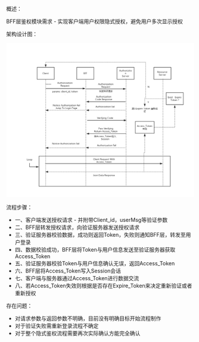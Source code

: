 概述：

BFF层鉴权模块需求 - 实现客户端用户权限隐式授权，避免用户多次显示授权


架构设计图：

<img src="https://github.com/Panda-Hope/panda-hope.github.io/blob/master/static/img/%E5%9B%BE%E7%89%871.png" />

流程步骤：
- 一、客户端发送授权请求 - 并附带Client_id，userMsg等验证参数
- 二、BFF层转发授权请求，向验证服务器发送授权请求
- 三、验证服务器校验数据，成功则返回Token，失败则通知BFF层，转发至用户登录
- 四、数据校验成功，BFF层将Token与用户信息发送至验证服务器获取Access_Token
- 五、验证服务器校验Token与用户信息确认无误，返回Access_Token
- 六、BFF层将Access_Token写入Session会话
- 七、客户端与服务器通过Access_Token进行数据交流
- 八、若Access_Token失效则根据是否存在Expire_Token来决定重新验证或者重新授权


存在问题：
- 对请求参数与返回参数不明确，目前没有明确目标开始流程制作
- 对于验证失败需重新登录流程不确定	
- 对于整个隐式鉴权流程需要再次实际确认方能完全确认
